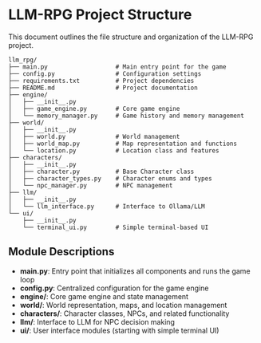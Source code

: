 # LLM-RPG Project Structure

This document outlines the file structure and organization of the LLM-RPG project.

```
llm_rpg/
├── main.py                   # Main entry point for the game
├── config.py                 # Configuration settings
├── requirements.txt          # Project dependencies
├── README.md                 # Project documentation
├── engine/
│   ├── __init__.py
│   ├── game_engine.py        # Core game engine
│   └── memory_manager.py     # Game history and memory management
├── world/
│   ├── __init__.py
│   ├── world.py              # World management
│   ├── world_map.py          # Map representation and functions
│   └── location.py           # Location class and features
├── characters/
│   ├── __init__.py
│   ├── character.py          # Base Character class
│   ├── character_types.py    # Character enums and types
│   └── npc_manager.py        # NPC management
├── llm/
│   ├── __init__.py
│   └── llm_interface.py      # Interface to Ollama/LLM
└── ui/
    ├── __init__.py
    └── terminal_ui.py        # Simple terminal-based UI
```

## Module Descriptions

- **main.py**: Entry point that initializes all components and runs the game loop
- **config.py**: Centralized configuration for the game engine
- **engine/**: Core game engine and state management
- **world/**: World representation, maps, and location management
- **characters/**: Character classes, NPCs, and related functionality
- **llm/**: Interface to LLM for NPC decision making
- **ui/**: User interface modules (starting with simple terminal UI)
